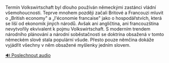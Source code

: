 
Termín Volkswirtschaft byl dlouho používán německými zastánci vládní všemohoucnosti. Teprve mnohem později začali Britové a Francouzi mluvit o „British economy" a „l'économie francaise" jako o hospodářstvích, která se liší od ekonomik jiných národů. Avšak ani angličtina, ani francouzština nevytvořily ekvivalent k pojmu Volkswirtschaft. S moderním trendem národního plánování a národní soběstačnosti se doktrína obsažená v tomto německém slově stala populární všude. Přesto pouze němčina dokáže vyjádřit všechny v něm obsažené myšlenky jedním slovem.

[🔊 Poslechnout audio](/data/7-paragraphs/audio/chapter_62/para_004-Termn-Volkswirtschaft-byl-dlouho-pouvn-nmeck.mp3)
